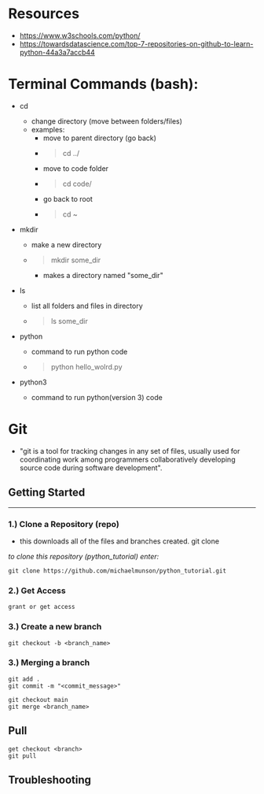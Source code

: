 # Resources
- https://www.w3schools.com/python/
- https://towardsdatascience.com/top-7-repositories-on-github-to-learn-python-44a3a7accb44

# Terminal Commands (bash):
- cd
    - change directory (move between folders/files)
    - examples:
        - move to parent directory (go back)
        - > cd ../
        - move to code folder
        - > cd code/
        - go back to root 
        - > cd ~
- mkdir 
    - make a new directory
    - > mkdir some_dir
        - makes a directory named "some_dir"

- ls
    - list all folders and files in directory
    - > ls some_dir

- python 
    - command to run python code
    - > python hello_wolrd.py

- python3
    - command to run python(version 3) code


# Git
- "git is a tool for tracking changes in any set of files, usually used for coordinating work among programmers collaboratively developing source code during software development".

## Getting Started
---
### 1.) Clone a Repository (repo)
* this downloads all of the files and branches created. 
    git clone <URL>

*to clone this repository (python_tutorial) enter:*

    git clone https://github.com/michaelmunson/python_tutorial.git

### 2.) Get Access
    grant or get access

### 3.) Create a new branch

    git checkout -b <branch_name>

### 3.) Merging a branch

    git add .
    git commit -m "<commit_message>"

    git checkout main
    git merge <branch_name>

## Pull 
    get checkout <branch>
    git pull

## Troubleshooting 
    
### 
